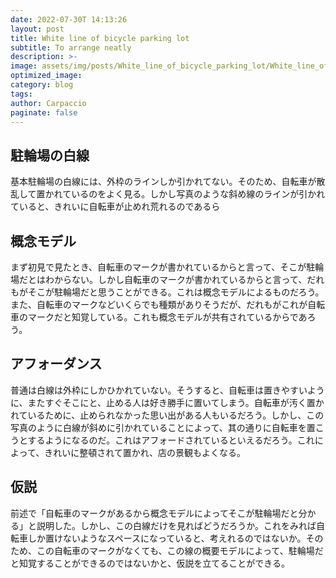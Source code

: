 ```yaml
---
date: 2022-07-30T 14:13:26
layout: post
title: White line of bicycle parking lot
subtitle: To arrange neatly
description: >-
image: assets/img/posts/White_line_of_bicycle_parking_lot/White_line_of_bicycle_parking_lot.jpg
optimized_image: 
category: blog
tags: 
author: Carpaccio
paginate: false
---
```


## 駐輪場の白線

基本駐輪場の白線には、外枠のラインしか引かれてない。そのため、自転車が散乱して置かれているのをよく見る。しかし写真のような斜め線のラインが引かれていると、きれいに自転車が止めれ荒れるのであるら

## 概念モデル

まず初見で見たとき、自転車のマークが書かれているからと言って、そこが駐輪場だとはわからない。しかし自転車のマークが書かれているからと言って、だれもがそこが駐輪場だと思うことができる。これは概念モデルによるものだろう。また、自転車のマークなどいくらでも種類がありそうだが、だれもがこれが自転車のマークだと知覚している。これも概念モデルが共有されているからであろう。

## アフォーダンス

普通は白線は外枠にしかひかれていない。そうすると、自転車は置きやすいように、またすぐそこにと、止める人は好き勝手に置いてしまう。自転車が汚く置かれているために、止められなかった思い出がある人もいるだろう。しかし、この写真のように白線が斜めに引かれていることによって、其の通りに自転車を置こうとするようになるのだ。これはアフォードされているといえるだろう。これによって、きれいに整頓されて置かれ、店の景観もよくなる。

## 仮説

前述で「自転車のマークがあるから概念モデルによってそこが駐輪場だと分かる」と説明した。しかし、この白線だけを見ればどうだろうか。これをみれば自転車しか置けないようなスペースになっていると、考えれるのではないか。そのため、この自転車のマークがなくても、この線の概要モデルによって、駐輪場だと知覚することができるのではないかと、仮説を立てることができる。